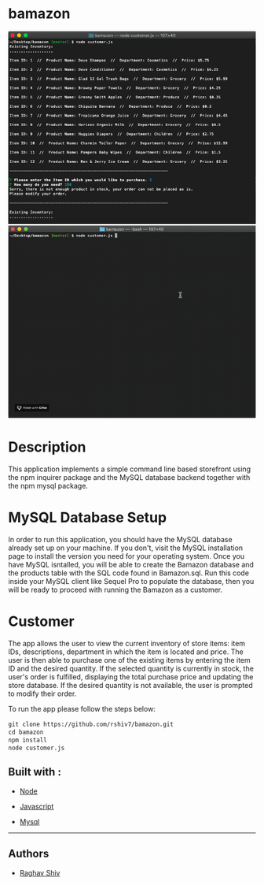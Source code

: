 # bamazon

![alt text](./b_amazon.png "b_amazon")
![alt text](./b_amazon.gif "b_amazon")



# Description
This application implements a simple command line based storefront using the npm inquirer package and the MySQL database backend together with the npm mysql package. 

# MySQL Database Setup
In order to run this application, you should have the MySQL database already set up on your machine. If you don't, visit the MySQL installation page to install the version you need for your operating system. Once you have MySQL isntalled, you will be able to create the Bamazon database and the products table with the SQL code found in Bamazon.sql. Run this code inside your MySQL client like Sequel Pro to populate the database, then you will be ready to proceed with running the Bamazon as a customer.

# Customer 
The app allows the user to view the current inventory of store items: item IDs, descriptions, department in which the item is located and price. The user is then able to purchase one of the existing items by entering the item ID and the desired quantity. If the selected quantity is currently in stock, the user's order is fulfilled, displaying the total purchase price and updating the store database. If the desired quantity is not available, the user is prompted to modify their order.

To run the app please follow the steps below:

```
git clone https://github.com/rshiv7/bamazon.git
cd bamazon
npm install
node customer.js
```


## Built with :

* [Node](https://www.w3schools.com/nodejs/nodejs_intro.asp) 

* [Javascript](https://www.w3schools.com/js/js_intro.asp)

* [Mysql](https://www.mysql.com/)

<hr>

## Authors

* [Raghav Shiv](https://github.com/rshiv7)